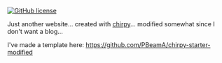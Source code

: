 

[![GitHub license](https://img.shields.io/github/license/PBeamA/PBeamA.github.io)](https://github.com/PBeamA/pbeama.github.io)


Just another website... created with [chirpy](https://github.com/cotes2020/jekyll-theme-chirpy/)... modified somewhat since I don't want a blog...

I've made a template here: https://github.com/PBeamA/chirpy-starter-modified
